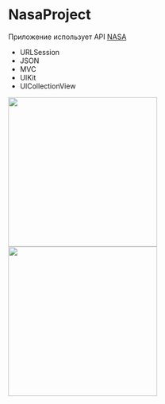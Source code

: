 # NasaProject

Приложение использует API [NASA](https://api.nasa.gov)

- URLSession
- JSON
- MVC
- UIKit
- UICollectionView


<img src="https://user-images.githubusercontent.com/81886542/135909760-3e9508a1-7625-469d-b8b8-f405f3c13cd5.png" width="300" />


<img src="https://user-images.githubusercontent.com/81886542/135909766-2eb543e2-a2a7-4d5d-8aa4-64ab1d75a217.png" width="300" />


